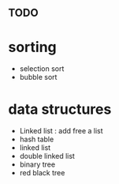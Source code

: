 ## TODO

# sorting

- selection sort
- bubble sort

# data structures

- Linked list : add free a list
- hash table
- linked list
- double linked list
- binary tree
- red black tree

